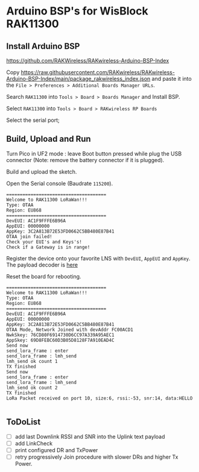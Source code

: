 # Arduino BSP's for WisBlock RAK11300

## Install Arduino BSP

https://github.com/RAKWireless/RAKwireless-Arduino-BSP-Index

Copy https://raw.githubusercontent.com/RAKwireless/RAKwireless-Arduino-BSP-Index/main/package_rakwireless_index.json and paste it into the `File > Preferences > Additional Boards Manager URLs`.

Search `RAK11300` into `Tools > Board > Boards Manager` and Install BSP.

Select `RAK11300` into `Tools > Board > RAKwireless RP Boards`

Select the serial port;

## Build, Upload and Run

Turn Pico in UF2 mode : leave Boot button pressed while plug the USB connector (Note: remove the battery connector if it is plugged).

Build and upload the sketch.

Open the Serial console (Baudrate `115200`).

```
=====================================
Welcome to RAK11300 LoRaWan!!!
Type: OTAA
Region: EU868
=====================================
DevEUI: AC1F9FFFE6B96A
AppEUI: 00000000
AppKey: 3C2A813B72E53FD0662C5BB480E87B41
OTAA join failed!
Check your EUI's and Keys's!
Check if a Gateway is in range!
```

Register the device onto your favorite LNS with `DevEUI`, `AppEUI` and `AppKey`. The payload decoder is [here](./decoder.js)

Reset the board for rebooting.

```
=====================================
Welcome to RAK11300 LoRaWan!!!
Type: OTAA
Region: EU868
=====================================
DevEUI: AC1F9FFFE6B96A
AppEUI: 00000000
AppKey: 3C2A813B72E53FD0662C5BB480E87B41
OTAA Mode, Network Joined with devAddr FC00ACD1
NwkSkey: 76CD80F6914730D6CC97A339A95AEC1
AppSkey: 69D8FEBC60D3B05D8128F7A910EAD4C
Send now
send_lora_frame : enter
send_lora_frame : lmh_send
lmh_send ok count 1
TX finished
Send now
send_lora_frame : enter
send_lora_frame : lmh_send
lmh_send ok count 2
TX finished
LoRa Packet received on port 10, size:6, rssi:-53, snr:14, data:HELLO


```

## ToDoList

* [ ] add last Downlink RSSI and SNR into the Uplink text payload
* [ ] add LinkCheck
* [ ] print configured DR and TxPower
* [ ] retry progressively Join procedure with slower DRs and higher Tx Power.
